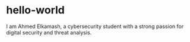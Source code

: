 # hello-world
I am Ahmed Elkamash, a cybersecurity student with a strong passion for digital security and threat analysis.
